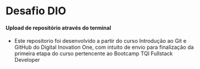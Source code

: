 # Desafio DIO

####  Upload de repositório através do terminal

-  Este repositorio foi desenvolvido a partir do curso Introdução ao Git e GitHub do Digital Inovation One, com intuito de envio para finalização da primeira etapa do curso pertencente ao Bootcamp TQI Fullstack Developer
